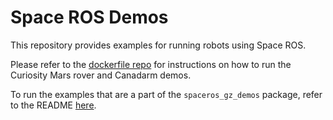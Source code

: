 # Space ROS Demos

This repository provides examples for running robots using Space ROS.

Please refer to the [dockerfile repo](https://github.com/space-ros/docker/tree/main/space_robots) for instructions on how to run the Curiosity Mars rover and Canadarm demos.

To run the examples that are a part of the `spaceros_gz_demos` package, refer to the README [here](spaceros_gz_demos/README.md).
